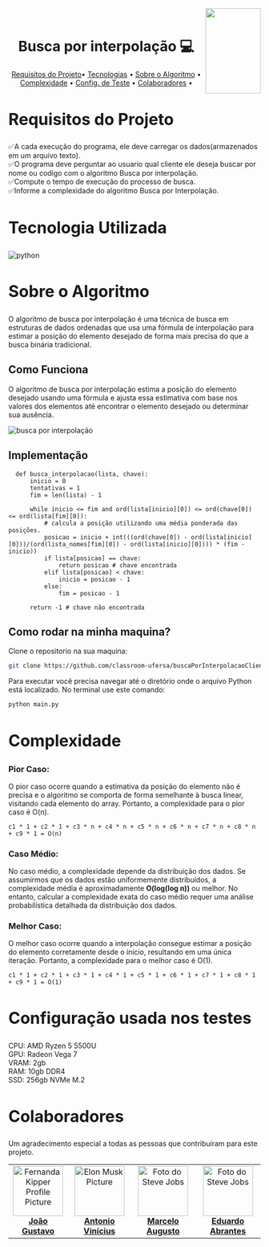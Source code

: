 <div>
<img align="right" width="110" height="170" src="https://assecom.ufersa.edu.br/wp-content/uploads/sites/24/2014/09/PNG-bras%C3%A3o-Ufersa.png">
<br>
<h1 align="center" style="font-weight: bold;">Busca por interpolação 💻</h1>
<p align="center">
    <a href="#requirements">Requisitos do Projeto</a>•
    <a href="#tech">Tecnologias</a> •
    <a href="#about">Sobre o Algoritmo</a> •
    <a href="#complexity">Complexidade</a> •
    <a href="#config">Config. de Teste</a> •
    <a href="#colab">Colaboradores</a> •
</p>

<h2 id="requirements" style="font-weight: bold; font-size: 2rem">Requisitos do Projeto</h2>
</div>

✅A cada execução do programa, ele deve carregar os dados(armazenados em um arquivo texto).</br>
✅O programa deve perguntar ao usuario qual cliente ele deseja buscar por nome ou codigo com o algoritmo Busca por interpolação.</br>
✅Compute o tempo de execução do processo de busca.</br>
✅Informe a complexidade do algoritmo Busca por Interpolação.</br>

<div>
  <h2 id="tech" style="font-weight: bold; font-size: 2rem">Tecnologia Utilizada</h2> 
  <img align="center" alt="python" src="https://img.shields.io/badge/Python-14354C?style=for-the-badge&logo=python&logoColor=white"/>

  <h2 id="about" style="font-weight: bold; font-size: 2rem">Sobre o Algoritmo</h2>

O algoritmo de busca por interpolação é uma técnica de busca em estruturas de dados ordenadas que usa uma fórmula de interpolação para estimar a posição do elemento desejado de forma mais precisa do que a busca binária tradicional.

## Como Funciona

O algoritmo de busca por interpolação estima a posição do elemento desejado usando uma fórmula e ajusta essa estimativa com base nos valores dos elementos até encontrar o elemento desejado ou determinar sua ausência.

![busca por interpolação](https://github.com/classroom-ufersa/buscaPorInterpolacaoClientes/assets/111452823/fdc14f93-df12-4190-b048-d2181bcc6465)

## Implementação

```
  def busca_interpolacao(lista, chave):
      inicio = 0
      tentativas = 1
      fim = len(lista) - 1

      while inicio <= fim and ord(lista[inicio][0]) <= ord(chave[0]) <= ord(lista[fim][0]):
          # calcula a posição utilizando uma média ponderada das posições.
          posicao = inicio + int(((ord(chave[0]) - ord(lista[inicio][0]))/(ord(lista_nomes[fim][0]) - ord(lista[inicio][0]))) * (fim - inicio))
          if lista[posicao] == chave:
              return posicao # chave encontrada
          elif lista[posicao] < chave:
              inicio = posicao - 1
          else:
              fim = posicao - 1

      return -1 # chave não encontrada
```

## Como rodar na minha maquina?

Clone o repositorio na sua maquina:

```bash
git clone https://github.com/classroom-ufersa/buscaPorInterpolacaoClientes.git
```

Para executar você precisa navegar até o diretório onde o arquivo Python está localizado. No terminal use este comando:

```python
python main.py
```

  <h2 id="complexity" style="font-weight: bold; font-size: 2rem">Complexidade</h2>

### Pior Caso:

O pior caso ocorre quando a estimativa da posição do elemento não é precisa e o algoritmo se comporta de forma semelhante à busca linear, visitando cada elemento do array. Portanto, a complexidade para o pior caso é O(n).

```
c1 * 1 + c2 * 1 + c3 * n + c4 * n + c5 * n + c6 * n + c7 * n + c8 * n + c9 * 1 = O(n)
```

### Caso Médio:

No caso médio, a complexidade depende da distribuição dos dados. Se assumirmos que os dados estão uniformemente distribuídos, a complexidade média é aproximadamente <span style="font-weight: bold;">O(log(log n))</span> ou melhor. No entanto, calcular a complexidade exata do caso médio requer uma análise probabilística detalhada da distribuição dos dados.

### Melhor Caso:

O melhor caso ocorre quando a interpolação consegue estimar a posição do elemento corretamente desde o início, resultando em uma única iteração. Portanto, a complexidade para o melhor caso é O(1).

```
c1 * 1 + c2 * 1 + c3 * 1 + c4 * 1 + c5 * 1 + c6 * 1 + c7 * 1 + c8 * 1 + c9 * 1 = O(1)
```

  <h2 id="config" style="font-weight: bold; font-size: 2rem">Configuração usada nos testes</h2>
  CPU: AMD Ryzen 5 5500U</br>
  GPU: Radeon Vega 7</br>
  VRAM: 2gb</br>
  RAM: 10gb DDR4</br>
  SSD: 256gb NVMe M.2</br>

  <h2 id="colab" style="font-weight: bold; font-size: 2rem">Colaboradores</h2>
  Um agradecimento especial a todas as pessoas que contribuíram para este projeto.
  <table>
    <tr>
      <td align="center">
        <a href="#">
          <img src="https://avatars.githubusercontent.com/u/111452823?v=4" width="100px;" alt="Fernanda Kipper Profile Picture"/><br>
          <sub>
            <a href="https://github.com/gusjjpv"><b>João Gustavo</b></a>
          </sub>
        </a>
      </td>
      <td align="center">
        <a href="#">
          <img src="https://avatars.githubusercontent.com/u/146228058?v=4" width="100px;" alt="Elon Musk Picture"/><br>
          <sub>
            <a href="https://github.com/ViniciusOliver13"><b>Antonio Vinícius</b></a>
          </sub>
        </a>
      </td>
      <td align="center">
        <a href="#">
          <img src="https://avatars.githubusercontent.com/u/140117398?v=4" width="100px;" alt="Foto do Steve Jobs"/><br>
          <sub>
            <a href="https://github.com/marceloDev0"><b>Marcelo Augusto</b></a>
          </sub>
        </a>
      </td>
      <td align="center">
        <a href="#">
          <img src="https://avatars.githubusercontent.com/u/88439767?v=4" width="100px;" alt="Foto do Steve Jobs"/><br>
            <sub>
              <a href="https://github.com/DuardoEdu2"><b>Eduardo Abrantes</b></a>
            </sub>
        </a>
      </td>
    </tr>
  </table>
</div>
